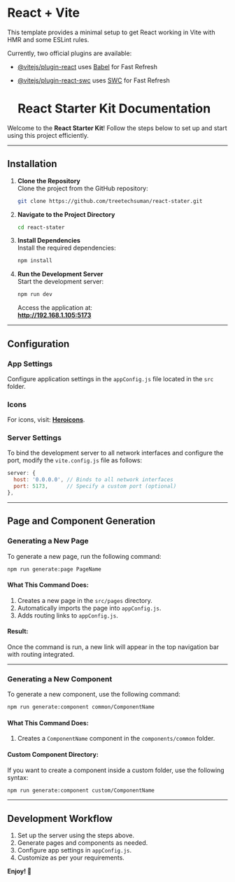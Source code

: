 # React + Vite

This template provides a minimal setup to get React working in Vite with HMR and some ESLint rules.

Currently, two official plugins are available:

- [@vitejs/plugin-react](https://github.com/vitejs/vite-plugin-react/blob/main/packages/plugin-react/README.md) uses [Babel](https://babeljs.io/) for Fast Refresh
- [@vitejs/plugin-react-swc](https://github.com/vitejs/vite-plugin-react-swc) uses [SWC](https://swc.rs/) for Fast Refresh


  # React Starter Kit Documentation

Welcome to the **React Starter Kit**! Follow the steps below to set up and start using this project efficiently.

---

## **Installation**

1. **Clone the Repository**  
   Clone the project from the GitHub repository:  
   ```bash
   git clone https://github.com/treetechsuman/react-stater.git
   ```

2. **Navigate to the Project Directory**  
   ```bash
   cd react-stater
   ```

3. **Install Dependencies**  
   Install the required dependencies:  
   ```bash
   npm install
   ```

4. **Run the Development Server**  
   Start the development server:  
   ```bash
   npm run dev
   ```
   Access the application at:  
   **http://192.168.1.105:5173**

---

## **Configuration**

### App Settings
Configure application settings in the `appConfig.js` file located in the `src` folder. 

### Icons
For icons, visit: **[Heroicons](https://heroicons.com/)**.

### Server Settings
To bind the development server to all network interfaces and configure the port, modify the `vite.config.js` file as follows:  
```javascript
server: {
  host: '0.0.0.0', // Binds to all network interfaces
  port: 5173,      // Specify a custom port (optional)
},
```

---

## **Page and Component Generation**

### Generating a New Page
To generate a new page, run the following command:  
```bash
npm run generate:page PageName
```

#### What This Command Does:
1. Creates a new page in the `src/pages` directory.
2. Automatically imports the page into `appConfig.js`.
3. Adds routing links to `appConfig.js`.

#### Result:
Once the command is run, a new link will appear in the top navigation bar with routing integrated.

---

### Generating a New Component
To generate a new component, use the following command:  
```bash
npm run generate:component common/ComponentName
```

#### What This Command Does:
1. Creates a `ComponentName` component in the `components/common` folder.

#### Custom Component Directory:
If you want to create a component inside a custom folder, use the following syntax:  
```bash
npm run generate:component custom/ComponentName
```

---

## **Development Workflow**

1. Set up the server using the steps above.
2. Generate pages and components as needed.
3. Configure app settings in `appConfig.js`.
4. Customize as per your requirements.

**Enjoy! 🎉**

